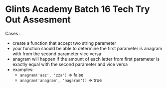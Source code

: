 # Glints Academy Batch 16 Tech Try Out Assesment
Cases :
- create a function that accept two string parameter
- your function should be able to determine the first parameter is anagram with from the second parameter vice versa
- anagram will happen if the amount of each letter from first parameter is exactly equal with the second parameter and vice versa
- examples:
  - `anagram('aaz', 'zza')` => false
  - `anagram('anagram', 'nagaram'))` => true
